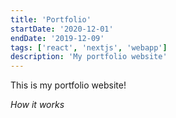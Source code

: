 ```yaml
---
title: 'Portfolio'
startDate: '2020-12-01'
endDate: '2019-12-09'
tags: ['react', 'nextjs', 'webapp']
description: 'My portfolio website'
---
```


This is my portfolio website!

*How it works*
